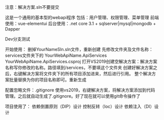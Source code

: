 <!--
 * @Descripttion: 
 * @version: 
 * @Author: Hawking
 * @Date: 2020-05-10 13:49:35
 * @LastEditors: Hawking
 * @LastEditTime: 2020-05-11 23:21:01
 -->
注意：解决方案.sln不要提交


这是一个通用的基本型的webapi程序
包括：用户管理、权限管理、菜单管理
前端使用：vue-elementui
后台使用：.net core 3.1 + sqlserver|mysql|mongodb + Dapper

Dev分支测试

开始使用：
删掉YourNameSln.sln文件，重新创建
先修改文件夹及文件名称：
services文件夹下的<YourNameSln>
YourWebApiName.ApiServices
YourWebApiName.ApiServices.csproj
打开VS2019创建空解决方案：解决方案名称写你修改的名称<YourNameSln>。路径填到/services，不要填<YourNameSln>这个文件夹
创建好解决方案之后，右键解决方案将<YourNameSln>文件夹下的所有项目添加进来，然后进行引用。
整个解决方案批量替换<YourWebApiName>为你的项目名称即可。重新生成

配置忽略文件：.gitignore
使用vs2019，右键解决方案，将解决方案添加到代码管理。之后就自动生成了.gitignore。好了现在就可以使用git命令操作了


项目使用了：
依赖倒置原则（DIP）设计
控制反转（Ioc）设计
依赖注入（DI）设计